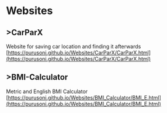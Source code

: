 # Websites


## >CarParX
Website for saving car location and finding it afterwards
[https://purusoni.github.io/Websites/CarParX/CarParX.html](https://purusoni.github.io/Websites/CarParX/CarParX.html)

## >BMI-Calculator
Metric and English BMI Calculator
[https://purusoni.github.io/Websites/BMI_Calculator/BMI_E.html](https://purusoni.github.io/Websites/BMI_Calculator/BMI_E.html)
